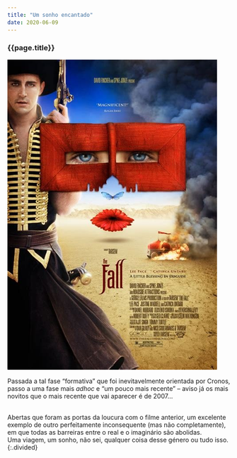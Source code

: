 ```yaml
---
title: "Um sonho encantado"
date: 2020-06-09
---
```


### {{page.title}} ###
![brian](assets/images/film-list/flm_12.jpg)

Passada a tal fase “formativa” que foi inevitavelmente orientada por Cronos, passo a uma fase mais *adhoc* e “um pouco mais recente” – aviso já os mais novitos que o mais recente que vai aparecer é de 2007…

<br/>
Abertas que foram as portas da loucura com o filme anterior, um excelente exemplo de outro perfeitamente inconsequente (mas não completamente), em que todas as barreiras entre o real e o imaginário são abolidas.

<br/>
Uma viagem, um sonho, não sei, qualquer coisa desse género ou tudo isso.
{:.divided}